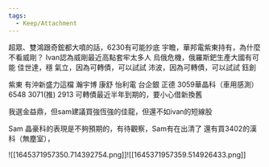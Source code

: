 ```yaml
---
tags:
  - Keep/Attachment
---
```


超眾、雙鴻跟奇鋐都大噴的話，6230有可能抄底
宇瞻，華邦電紫東持有，為什麼不看威剛？
Ivan認為威剛最近高點套牢太多人
烏俄危機，俄羅斯鈀生產大國有可能
佳世達，穩
氣立，因為可轉債，可以試試
沛波，因為可轉債，可以試試
鈺創

紫東
有沖新盛力這檔
瀚宇博
康舒
怡利電
台企銀
正德
3059華晶科（車用感測）
6548
3071(推)
2913
可轉債最近半年到期的，要小心借新換舊

我選金益鼎，但sam建議買強恆強的佳龍，但還不如ivan的短線股

Sam
晶豪科的表現是不夠預期的，有待觀察，Sam有在出清了
還有買3402的漢科（無塵室），







![[1645371957350.714392754.png]]![[1645371957359.514926433.png]]